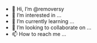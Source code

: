 - 👋 Hi, I’m @removersy
- 👀 I’m interested in ...
- 🌱 I’m currently learning ...
- 💞️ I’m looking to collaborate on ...
- 📫 How to reach me ...

<!---
removersy/removersy is a ✨ special ✨ repository because its `README.md` (this file) appears on your GitHub profile.
You can click the Preview link to take a look at your changes.
--->
